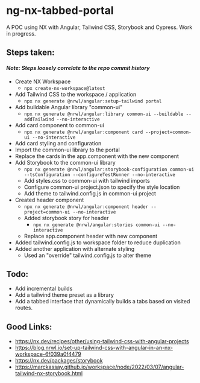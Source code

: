 # ng-nx-tabbed-portal
A POC using NX with Angular, Tailwind CSS, Storybook and Cypress.  Work in progress.

## Steps taken:
#### *Note: Steps loosely correlate to the repo commit history*
- Create NX Workspace
  - `npx create-nx-workspace@latest`
- Add Tailwind CSS to the workspace / application
  - `npx nx generate @nrwl/angular:setup-tailwind portal`
- Add buildable Angular library "common-ui" 
  - `npx nx generate @nrwl/angular:library common-ui --buildable --addTailwind --no-interactive`
- Add card component to common-ui
  - `npx nx generate @nrwl/angular:component card --project=common-ui --no-interactive`
- Add card styling and configuration
- Import the common-ui library to the portal 
- Replace the cards in the app.component with the new component
- Add Storybook to the common-ui library
  - `npx nx generate @nrwl/angular:storybook-configuration common-ui --tsConfiguration --configureTestRunner --no-interactive`
  - Add styles.css to common-ui with tailwind imports  
  - Configure common-ui project.json to specify the style location
  - Add theme to tailwind.config.js in common-ui project
- Created header component
  - `npx nx generate @nrwl/angular:component header --project=common-ui --no-interactive`
  - Added storybook story for header
    - `npx nx generate @nrwl/angular:stories common-ui --no-interactive`
  - Replace app.component header with new component
- Added tailwind.config.js to workspace folder to reduce duplication
- Added another application with alternate styling
  - Used an "override" tailwind.config.js to alter theme


## Todo:
- Add incremental builds
- Add a tailwind theme preset as a library
- Add a tabbed interface that dynamically builds a tabs based on visited routes.
  
## Good Links:
  - https://nx.dev/recipes/other/using-tailwind-css-with-angular-projects
  - https://blog.nrwl.io/set-up-tailwind-css-with-angular-in-an-nx-workspace-6f039a0f4479
  - https://nx.dev/packages/storybook
  - https://marckassay.github.io/workspace/node/2022/03/07/angular-tailwind-nx-storybook.html
  
